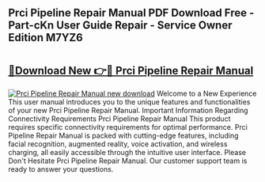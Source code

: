 ## Prci Pipeline Repair Manual PDF Download Free - Part-cKn User Guide Repair - Service Owner Edition M7YZ6

# <h2><a href="http://cf14793.oget.top/?id=Prci+Pipeline+Repair+Manual">🔗Download New 👉🔴 Prci Pipeline Repair Manual</a></h2>

[![Prci Pipeline Repair Manual new download](https://i.imgur.com/5g1atiW.png)](http://cf14793.oget.top/?id=Prci+Pipeline+Repair+Manual)
Welcome to a New Experience This user manual introduces you to the unique features and functionalities of your new Prci Pipeline Repair Manual. Important Information Regarding Connectivity Requirements Prci Pipeline Repair Manual This product requires specific connectivity requirements for optimal performance. Prci Pipeline Repair Manual is packed with cutting-edge features, including facial recognition, augmented reality, voice activation, and wireless charging, all easily accessible through the intuitive user interface. Please Don't Hesitate Prci Pipeline Repair Manual. Our customer support team is ready to answer your questions.
